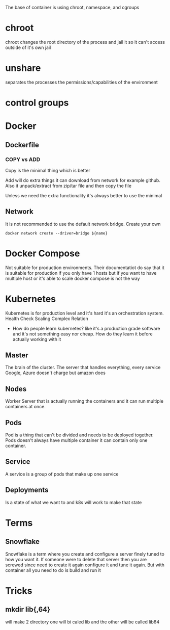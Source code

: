 The base of container is using chroot, namespace, and cgroups

# chroot

chroot changes the root directory of the process and jail it so it can't access
outside of it's own jail

# unshare

separates the processes the permissions/capabilities of the environment

# control groups

# Docker

## Dockerfile

### COPY vs ADD

Copy is the minimal thing which is better

Add will do extra things it can download from network for example github. Also
it unpack/extract from zip/tar file and then copy the file

Unless we need the extra functionality it's always better to use the minimal

## Network

It is not recommended to use the default network bridge. Create your own

`docker network create --driver=bridge ${name}`

# Docker Compose

Not suitable for production environments. Their documentatiot do say that it is
suitable for production if you only have 1 hosts but if you want to have
multiple host or it's able to scale docker compose is not the way

# Kubernetes

Kubernetes is for production level and it's hard it's an orchestration system.
Health Check
Scaling
Complex Relation

- How do people learn kubernetes? like it's a production grade software
  and it's not something easy nor cheap. How do they learn it before actually
  working with it

## Master

The brain of the cluster. The server that handles everything, every service
Google, Azure doesn't charge but amazon does

## Nodes

Worker Server that is actually running the containers and it can run multiple
containers at once.

## Pods

Pod is a thing that can't be divided and needs to be deployed together. Pods
doesn't always have multiple container it can contain only one container.

## Service

A service is a group of pods that make up one service

## Deployments

Is a state of what we want to and k8s will work to make that state

# Terms

## Snowflake

Snowflake is a term where you create and configure a server finely tuned to how
you want it. If someone were to delete that server then you are screwed since
need to create it again configure it and tune it again. But with container all
you need to do is build and run it

# Tricks

## mkdir lib{,64}

will make 2 directory one will bi caled lib and the other will be called lib64

